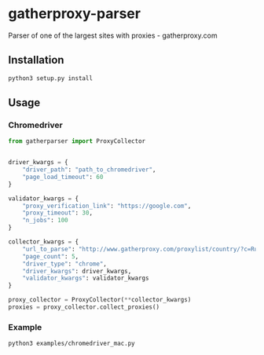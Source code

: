 # gatherproxy-parser
Parser of one of the largest sites with proxies - gatherproxy.com 

## Installation
```bash
python3 setup.py install
```

## Usage
### Chromedriver
```python
from gatherparser import ProxyCollector


driver_kwargs = {
    "driver_path": "path_to_chromedriver",
    "page_load_timeout": 60
}

validator_kwargs = {
    "proxy_verification_link": "https://google.com",
    "proxy_timeout": 30,
    "n_jobs": 100
}

collector_kwargs = {
    "url_to_parse": "http://www.gatherproxy.com/proxylist/country/?c=Russia",
    "page_count": 5,
    "driver_type": "chrome",
    "driver_kwargs": driver_kwargs,
    "validator_kwargs": validator_kwargs
}

proxy_collector = ProxyCollector(**collector_kwargs)
proxies = proxy_collector.collect_proxies()
```
### Example
```bash
python3 examples/chromedriver_mac.py 
```